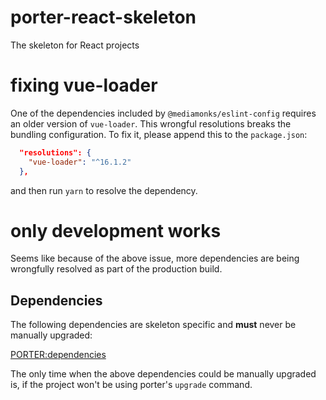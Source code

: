 # porter-react-skeleton

The skeleton for React projects

# fixing vue-loader

One of the dependencies included by `@mediamonks/eslint-config` requires an older version of
`vue-loader`. This wrongful resolutions breaks the bundling configuration. To fix it, please append
this to the `package.json`:

```json
  "resolutions": {
    "vue-loader": "^16.1.2"
  },
```

and then run `yarn` to resolve the dependency.

# only development works

Seems like because of the above issue, more dependencies are being wrongfully resolved as part of
the production build.

## Dependencies

The following dependencies are skeleton specific and **must** never be manually upgraded:

<PORTER:dependencies>

The only time when the above dependencies could be manually upgraded is, if the project won't be
using porter's `upgrade` command.
